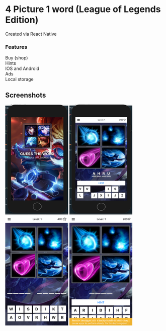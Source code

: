 # 4 Picture 1 word (League of Legends Edition)

<p>Created via React Native</p>

<h3>Features</h3>
Buy (shop) <br>
Hints <br>
IOS and Android <br>
Ads <br>
Local storage <br>



<h2>Screenshots</h2>
<img src="/LOL1.png" alt="My cool logo" height="350" width="200" />
<img src="/LOL2.png" alt="My cool logo" height="350" width="200"/>
<img src="/LOL3.png" alt="My cool logo" height="350" width="200"/>
<img src="/LOL4.png" alt="My cool logo" height="350" width="200"/>
